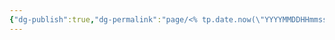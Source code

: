 ```yaml
---
{"dg-publish":true,"dg-permalink":"page/<% tp.date.now(\"YYYYMMDDHHmmss\") %>","permalink":"/page/<% tp.date.now(\"YYYYMMDDHHmmss\") %>/","noteIcon":"1","created":"2023-04-12T12:12:14.055+08:00","updated":""}
---
```


